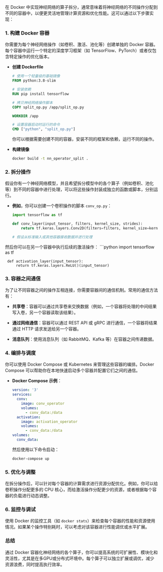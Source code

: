 在 Docker 中实现神经网络的算子拆分，通常意味着将神经网络的不同操作分配到不同的容器中，以便更灵活地管理计算资源和优化性能。这可以通过以下步骤实现：

### 1. **构建 Docker 容器**

你需要为每个神经网络操作（如卷积、激活、池化等）创建单独的 Docker 容器。每个容器中运行一个特定的深度学习框架（如 TensorFlow、PyTorch）或者仅包含特定操作的优化版本。

- **创建 Dockerfile**
    
    ```Dockerfile
    # 使用一个轻量级的基础镜像
    FROM python:3.8-slim
    
    # 安装依赖
    RUN pip install tensorflow
    
    # 拷贝神经网络操作脚本
    COPY split_op.py /app/split_op.py
    
    WORKDIR /app
    
    # 设置容器启动时运行的命令
    CMD ["python", "split_op.py"]
    ```
    
    你可以根据需要创建不同的容器，安装不同的框架和依赖，运行不同的操作。
    
- **构建镜像**
    
    ```bash
    docker build -t nn_operator_split .
    ```
    

### 2. **拆分操作**

假设你有一个神经网络模型，并且希望拆分模型中的各个算子（例如卷积、池化等）到不同的容器中进行处理，可以将这些操作封装成独立的函数或脚本，分别运行。

- **例如**，你可以创建一个卷积操作的脚本 `conv_op.py`：
    
    ```python
    import tensorflow as tf
    
    def conv_layer(input_tensor, filters, kernel_size, strides):
        return tf.keras.layers.Conv2D(filters=filters, kernel_size=kernel_size, strides=strides)(input_tensor)
    
    # 假设从标准输入或其他容器接收数据并进行处理
    ```
    

然后你可以在另一个容器中执行后续的激活操作： ```python import tensorflow as tf

```
 def activation_layer(input_tensor):
     return tf.keras.layers.ReLU()(input_tensor)
 ```

### 3. **容器之间通信**

为了让不同容器之间的操作互相连接，你需要容器间的通信机制。常用的通信方法有：

- **共享卷**：容器可以通过共享卷来交换数据（例如，一个容器将处理的中间结果写入卷，另一个容器读取该结果）。
    
- **通过网络通信**：容器可以通过 REST API 或 gRPC 进行通信，一个容器将结果通过 HTTP 请求发送给另一个容器。
    
- **消息队列**：使用消息队列（如 RabbitMQ、Kafka 等）在容器之间传递数据。
    

### 4. **编排与调度**

你可以使用 Docker Compose 或 Kubernetes 来管理这些容器的编排。Docker Compose 可以帮助你在本地快速启动多个容器并配置它们之间的通信。

- **Docker Compose 示例**：
    
    ```yaml
    version: '3'
    services:
      conv:
        image: conv_operator
        volumes:
          - conv_data:/data
      activation:
        image: activation_operator
        volumes:
          - conv_data:/data
    volumes:
      conv_data:
    ```
    
    然后使用以下命令启动：
    
    ```bash
    docker-compose up
    ```
    

### 5. **优化与调整**

在拆分操作后，可以针对每个容器的计算需求进行资源分配优化。例如，你可以给卷积操作分配更多的 CPU 核心，而给激活操作分配更少的资源，或者根据每个容器的负载进行动态调整。

### 6. **监控与调试**

使用 Docker 的监控工具（如 `docker stats`）来检查每个容器的性能和资源使用情况。如果某个操作特别耗时，可以考虑对该容器进行性能调优或水平扩展。

### 总结

通过 Docker 容器化神经网络的各个算子，你可以提高系统的可扩展性、模块化和灵活性，尤其是在多GPU或分布式环境中。每个算子可以独立扩展或调优，减少资源浪费，同时提高执行效率。